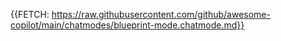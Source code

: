 {{FETCH: https://raw.githubusercontent.com/github/awesome-copilot/main/chatmodes/blueprint-mode.chatmode.md}}
